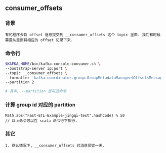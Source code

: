 ## consumer_offsets
### 背景
    有的程序会将 offset 信息提交到 __consumer_offsets 这个 topic 里面. 我们有时候需要从里面将相应的 offset 记录下来.
### 命令行
```bash
$KAFKA_HOME/bin/kafka-console-consumer.sh \
--bootstrap-server ip:port \
--topic __consumer_offsets \
--formatter 'kafka.coordinator.group.GroupMetadataManager$OffsetsMessageFormatter' \
--partition 2

# 其中, --partition 是可选命令
```

### 计算 group id 对应的 partition
    Math.abs("Fast-ETL-Example-jingqi-test".hashCode) % 50
    // 以上命令可以在 scala 命令行下执行.

### 其它
    1. 默认情况下, __consumer_offsets 对消息保留一天.